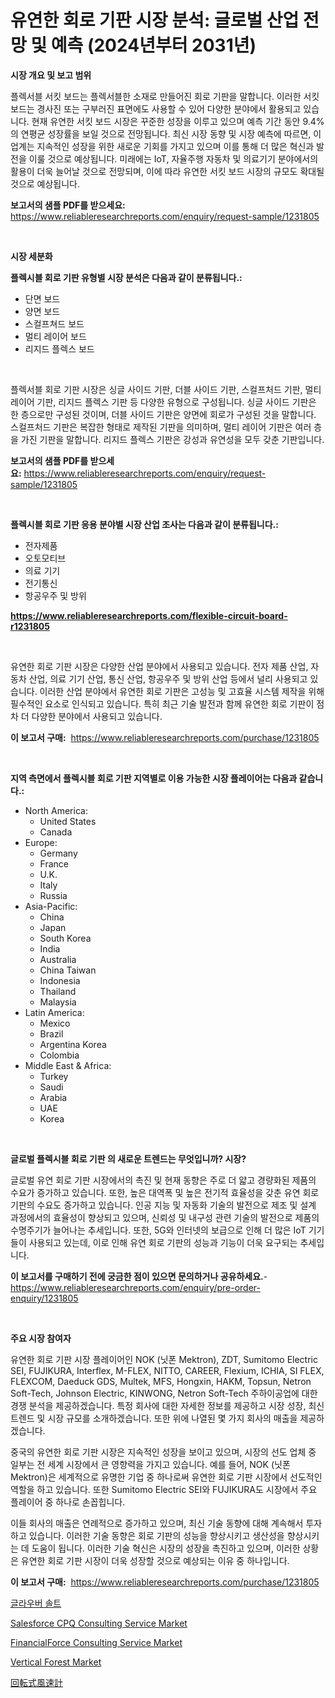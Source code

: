 <p><h1>유연한 회로 기판 시장 분석: 글로벌 산업 전망 및 예측 (2024년부터 2031년)</h1></p><p><strong>시장 개요 및 보고 범위</strong></p>
<p><p>플렉서블 서킷 보드는 플렉서블한 소재로 만들어진 회로 기판을 말합니다. 이러한 서킷 보드는 경사진 또는 구부러진 표면에도 사용할 수 있어 다양한 분야에서 활용되고 있습니다. 현재 유연한 서킷 보드 시장은 꾸준한 성장을 이루고 있으며 예측 기간 동안 9.4%의 연평균 성장률을 보일 것으로 전망됩니다. 최신 시장 동향 및 시장 예측에 따르면, 이 업계는 지속적인 성장을 위한 새로운 기회를 가지고 있으며 이를 통해 더 많은 혁신과 발전을 이룰 것으로 예상됩니다. 미래에는 IoT, 자율주행 자동차 및 의료기기 분야에서의 활용이 더욱 늘어날 것으로 전망되며, 이에 따라 유연한 서킷 보드 시장의 규모도 확대될 것으로 예상됩니다.</p></p>
<p><strong>보고서의 샘플 PDF를 받으세요:</strong> <a href="https://www.reliableresearchreports.com/enquiry/request-sample/1231805">https://www.reliableresearchreports.com/enquiry/request-sample/1231805</a></p>
<p>&nbsp;</p>
<p><strong>시장 세분화</strong></p>
<p><strong>플렉시블 회로 기판 유형별 시장 분석은 다음과 같이 분류됩니다.:</strong></p>
<p><ul><li>단면 보드</li><li>양면 보드</li><li>스컬프쳐드 보드</li><li>멀티 레이어 보드</li><li>리지드 플렉스 보드</li></ul></p>
<p>&nbsp;</p>
<p><p>플렉서블 회로 기판 시장은 싱글 사이드 기판, 더블 사이드 기판, 스컬프처드 기판, 멀티 레이어 기판, 리지드 플렉스 기판 등 다양한 유형으로 구성됩니다. 싱글 사이드 기판은 한 층으로만 구성된 것이며, 더블 사이드 기판은 양면에 회로가 구성된 것을 말합니다. 스컬프처드 기판은 복잡한 형태로 제작된 기판을 의미하며, 멀티 레이어 기판은 여러 층을 가진 기판을 말합니다. 리지드 플렉스 기판은 강성과 유연성을 모두 갖춘 기판입니다.</p></p>
<p><strong>보고서의 샘플 PDF를 받으세요:</strong>&nbsp;<a href="https://www.reliableresearchreports.com/enquiry/request-sample/1231805">https://www.reliableresearchreports.com/enquiry/request-sample/1231805</a></p>
<p>&nbsp;</p>
<p><strong> 플렉시블 회로 기판 응용 분야별 시장 산업 조사는 다음과 같이 분류됩니다.:</strong></p>
<p><ul><li>전자제품</li><li>오토모티브</li><li>의료 기기</li><li>전기통신</li><li>항공우주 및 방위</li></ul></p>
<p><strong><a href="https://www.reliableresearchreports.com/flexible-circuit-board-r1231805">https://www.reliableresearchreports.com/flexible-circuit-board-r1231805</a></strong></p>
<p>&nbsp;</p>
<p><p>유연한 회로 기판 시장은 다양한 산업 분야에서 사용되고 있습니다. 전자 제품 산업, 자동차 산업, 의료 기기 산업, 통신 산업, 항공우주 및 방위 산업 등에서 널리 사용되고 있습니다. 이러한 산업 분야에서 유연한 회로 기판은 고성능 및 고효율 시스템 제작을 위해 필수적인 요소로 인식되고 있습니다. 특히 최근 기술 발전과 함께 유연한 회로 기판이 점차 더 다양한 분야에서 사용되고 있습니다.</p></p>
<p><strong>이 보고서 구매:</strong>&nbsp; <a href="https://www.reliableresearchreports.com/purchase/1231805">https://www.reliableresearchreports.com/purchase/1231805</a></p>
<p>&nbsp;</p>
<p><strong>지역 측면에서 플렉시블 회로 기판 지역별로 이용 가능한 시장 플레이어는 다음과 같습니다.:</strong></p>
<p><ul>
    <li>
        North America:
        <ul>
            <li>United States</li>
            <li>Canada</li>
        </ul>
    </li>
    <li>
        Europe:
        <ul>
            <li>Germany</li>
            <li>France</li>
            <li>U.K.</li>
            <li>Italy</li>
            <li>Russia</li>
        </ul>
    </li>
    <li>
        Asia-Pacific:
        <ul>
            <li>China</li>
            <li>Japan</li>
            <li>South Korea</li>
            <li>India</li>
            <li>Australia</li>
            <li>China Taiwan</li>
            <li>Indonesia</li>
            <li>Thailand</li>
            <li>Malaysia</li>
        </ul>
    </li>
    <li>
        Latin America:
        <ul>
            <li>Mexico</li>
            <li>Brazil</li>
            <li>Argentina Korea</li>
            <li>Colombia</li>
        </ul>
    </li>
    <li>
        Middle East & Africa:
        <ul>
            <li>Turkey</li>
            <li>Saudi</li>
            <li>Arabia</li>
            <li>UAE</li>
            <li>Korea</li>
        </ul>
    </li>
    </ul></p>
<p>&nbsp;</p>
<p><strong>글로벌 플렉시블 회로 기판 의 새로운 트렌드는 무엇입니까? 시장?</strong></p>
<p><p>글로벌 유연 회로 기판 시장에서의 촉진 및 현재 동향은 주로 더 얇고 경량화된 제품의 수요가 증가하고 있습니다. 또한, 높은 대역폭 및 높은 전기적 효율성을 갖춘 유연 회로 기판의 수요도 증가하고 있습니다. 인공 지능 및 자동화 기술의 발전으로 제조 및 설계 과정에서의 효율성이 향상되고 있으며, 신뢰성 및 내구성 관련 기술의 발전으로 제품의 수명주기가 늘어나는 추세입니다. 또한, 5G와 인터넷의 보급으로 인해 더 많은 IoT 기기들이 사용되고 있는데, 이로 인해 유연 회로 기판의 성능과 기능이 더욱 요구되는 추세입니다.</p></p>
<p><strong>이 보고서를 구매하기 전에 궁금한 점이 있으면 문의하거나 공유하세요.</strong>- <a href="https://www.reliableresearchreports.com/enquiry/pre-order-enquiry/1231805">https://www.reliableresearchreports.com/enquiry/pre-order-enquiry/1231805</a></p>
<p>&nbsp;</p>
<p><strong>주요 시장 참여자</strong></p>
<p><p>유연한 회로 기판 시장 플레이어인 NOK (닛폰 Mektron), ZDT, Sumitomo Electric SEI, FUJIKURA, Interflex, M-FLEX, NITTO, CAREER, Flexium, ICHIA, SI FLEX, FLEXCOM, Daeduck GDS, Multek, MFS, Hongxin, HAKM, Topsun, Netron Soft-Tech, Johnson Electric, KINWONG, Netron Soft-Tech 주하이공업에 대한 경쟁 분석을 제공하겠습니다. 특정 회사에 대한 자세한 정보를 제공하고 시장 성장, 최신 트렌드 및 시장 규모를 소개하겠습니다. 또한 위에 나열된 몇 가지 회사의 매출을 제공하겠습니다.</p><p>중국의 유연한 회로 기판 시장은 지속적인 성장을 보이고 있으며, 시장의 선도 업체 중 일부는 전 세계 시장에서 큰 영향력을 가지고 있습니다. 예를 들어, NOK (닛폰 Mektron)은 세계적으로 유명한 기업 중 하나로써 유연한 회로 기판 시장에서 선도적인 역할을 하고 있습니다. 또한 Sumitomo Electric SEI와 FUJIKURA도 시장에서 주요 플레이어 중 하나로 손꼽힙니다.</p><p>이들 회사의 매출은 연례적으로 증가하고 있으며, 최신 기술 동향에 대해 계속해서 투자하고 있습니다. 이러한 기술 동향은 회로 기판의 성능을 향상시키고 생산성을 향상시키는 데 도움이 됩니다. 이러한 기술 혁신은 시장의 성장을 촉진하고 있으며, 이러한 상황은 유연한 회로 기판 시장이 더욱 성장할 것으로 예상되는 이유 중 하나입니다.</p></p>
<p><strong>이 보고서 구매:</strong>&nbsp;&nbsp;<a href="https://www.reliableresearchreports.com/purchase/1231805">https://www.reliableresearchreports.com/purchase/1231805</a></p>
<p><p><a href="https://github.com/Howaoole34545/Market-Research-Report-List-1/blob/main/298863161625.md">글라우버 솔트</a></p><p><a href="https://github.com/julyju69/Market-Research-Report-List-3/blob/main/salesforce-cpq-consulting-service-market.md">Salesforce CPQ Consulting Service Market</a></p><p><a href="https://github.com/gdfhhhj/Market-Research-Report-List-4/blob/main/financialforce-consulting-service-market.md">FinancialForce Consulting Service Market</a></p><p><a href="https://issuu.com/reportprime-2/docs/vertical-forest-market-size-2030.pptx">Vertical Forest Market</a></p><p><a href="https://github.com/CloydAbbott2023/Market-Research-Report-List-1/blob/main/857442362331.md">回転式風速計</a></p></p>